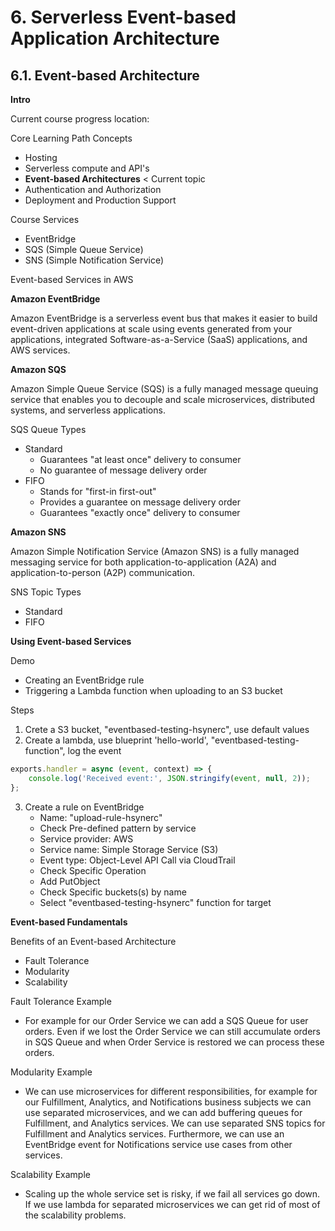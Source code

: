 # 6. Serverless Event-based Application Architecture

## 6.1. Event-based Architecture

**Intro**

Current course progress location:

Core Learning Path Concepts
- Hosting
- Serverless compute and API's
- **Event-based Architectures** < Current topic
- Authentication and Authorization
- Deployment and Production Support

Course Services
- EventBridge
- SQS (Simple Queue Service)
- SNS (Simple Notification Service)

Event-based Services in AWS

**Amazon EventBridge**

Amazon EventBridge is a serverless event bus that makes it easier to build event-driven applications at scale using events generated from your applications, integrated Software-as-a-Service (SaaS) applications, and AWS services.

**Amazon SQS**

Amazon Simple Queue Service (SQS) is a fully managed message queuing service that enables you to decouple and scale microservices, distributed systems, and serverless applications. 

SQS Queue Types
- Standard
    - Guarantees "at least once" delivery to consumer
    - No guarantee of message delivery order
- FIFO
    - Stands for "first-in first-out"
    - Provides a guarantee on message delivery order
    - Guarantees "exactly once" delivery to consumer

**Amazon SNS**

Amazon Simple Notification Service (Amazon SNS) is a fully managed messaging service for both application-to-application (A2A) and application-to-person (A2P) communication.

SNS Topic Types
- Standard
- FIFO

**Using Event-based Services**

Demo
- Creating an EventBridge rule
- Triggering a Lambda function when uploading to an S3 bucket

Steps
1. Crete a S3 bucket, "eventbased-testing-hsynerc", use default values
2. Create a lambda, use blueprint 'hello-world', "eventbased-testing-function", log the event
```js
exports.handler = async (event, context) => {
    console.log('Received event:', JSON.stringify(event, null, 2));
};
```
3. Create a rule on EventBridge 
    - Name: "upload-rule-hsynerc"
    - Check Pre-defined pattern by service
    - Service provider: AWS
    - Service name: Simple Storage Service (S3)
    - Event type: Object-Level API Call via CloudTrail
    - Check Specific Operation
    - Add PutObject
    - Check Specific buckets(s) by name
    - Select "eventbased-testing-hsynerc" function for target

**Event-based Fundamentals**

Benefits of an Event-based Architecture
- Fault Tolerance
- Modularity
- Scalability

Fault Tolerance Example

- For example for our Order Service we can add a SQS Queue for user orders. Even if we lost the Order Service we can still accumulate orders in SQS Queue and when Order Service is restored we can process these orders.

Modularity Example

- We can use microservices for different responsibilities, for example for our Fulfillment, Analytics, and Notifications business subjects we can use separated microservices, and we can add buffering queues for Fulfillment, and Analytics services. We can use separated SNS topics for Fulfillment and Analytics services. Furthermore, we can use an EventBridge event for Notifications service use cases from other services.

Scalability Example

- Scaling up the whole service set is risky, if we fail all services go down. If we use lambda for separated microservices we can get rid of most of the scalability problems.



